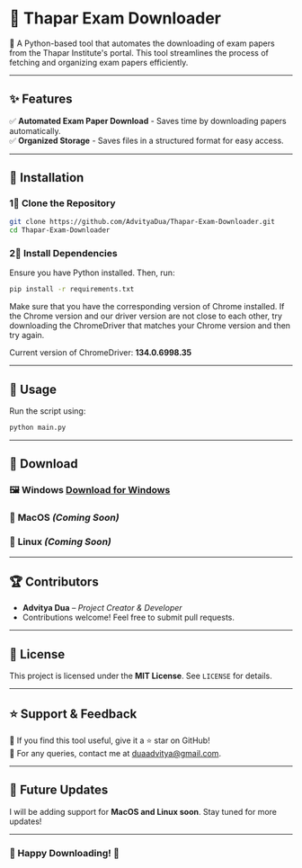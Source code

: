 # 📅 Thapar Exam Downloader

🚀 A Python-based tool that automates the downloading of exam papers from the Thapar Institute's portal. This tool streamlines the process of fetching and organizing exam papers efficiently.

---

## ✨ Features

✅ **Automated Exam Paper Download** - Saves time by downloading papers automatically.    
✅ **Organized Storage** - Saves files in a structured format for easy access.    

---

## 🫠️ Installation

### **1⃣ Clone the Repository**
```bash
git clone https://github.com/AdvityaDua/Thapar-Exam-Downloader.git
cd Thapar-Exam-Downloader
```

### **2⃣ Install Dependencies**
Ensure you have Python installed. Then, run:
```bash
pip install -r requirements.txt
```
Make sure that you have the corresponding version of Chrome installed. If the Chrome version and our driver version are not close to each other, try downloading the ChromeDriver that matches your Chrome version and then try again.  

Current version of ChromeDriver: **134.0.6998.35**  

---

## 🚀 Usage

Run the script using:
```bash
python main.py
```

---

## 👥 Download

### 🖼️ **Windows**  [Download for Windows](https://raw.githubusercontent.com/AdvityaDua/Thapar-Exam-Downloader/main/release/windows/ExamDownloader.exe)  

### 🍏 **MacOS** *(Coming Soon)*  

### 🐧 **Linux** *(Coming Soon)*  

---

## 🏆 Contributors

- **Advitya Dua** – *Project Creator & Developer*  
- Contributions welcome! Feel free to submit pull requests.  

---

## 📝 License

This project is licensed under the **MIT License**. See `LICENSE` for details.

---

## ⭐ Support & Feedback

💬 If you find this tool useful, give it a ⭐ star on GitHub!  
📧 For any queries, contact me at [duaadvitya@gmail.com](mailto:duaadvitya@gmail.com).  

---

## 🚀 Future Updates

I will be adding support for **MacOS and Linux soon**. Stay tuned for more updates!  

---

### 🚀 Happy Downloading! 🎯
